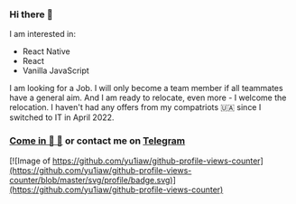 ### Hi there 👋
I am interested in:
- React Native
- React
- Vanilla JavaScript

I am looking for a Job. 
I will only become a team member if all teammates have a general aim. 
And I am ready to relocate, even more - I welcome the relocation. 
I haven't had any offers from my compatriots 🇺🇦 since I switched to IT in April 2022.
### [Come in 🎾 💬](https://chat-u6d0.onrender.com) or contact me on <a href="https://t.me/yu1iaw">Telegram</a>
[![Image of https://github.com/yu1iaw/github-profile-views-counter](https://github.com/yu1iaw/github-profile-views-counter/blob/master/svg/profile/badge.svg)](https://github.com/yu1iaw/github-profile-views-counter)

